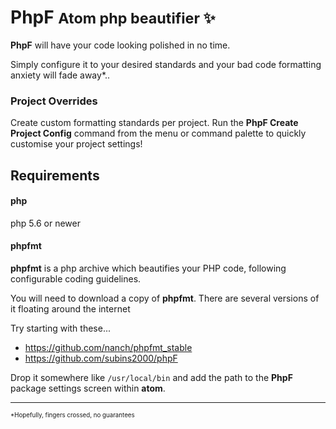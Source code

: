 # PhpF <small>Atom php beautifier :sparkles:</small>

**PhpF** will have your code looking polished in no time.

Simply configure it to your desired standards and your bad code formatting anxiety will fade away*..

### Project Overrides

Create custom formatting standards per project. Run the **PhpF Create Project Config** command from the menu or command palette to quickly customise your project settings!

## Requirements

#### php

php 5.6 or newer

#### phpfmt

**phpfmt** is a php archive which beautifies your PHP code, following configurable coding guidelines.

You will need to download a copy of **phpfmt**. There are several versions of it floating around the internet

Try starting with these...

- https://github.com/nanch/phpfmt_stable
- https://github.com/subins2000/phpF

Drop it somewhere like `/usr/local/bin` and add the path to the **PhpF** package settings screen within **atom**.

---
<small><small>*Hopefully, fingers crossed, no guarantees</small></small>


